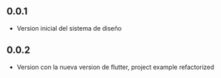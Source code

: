 ## 0.0.1

* Version inicial del sistema de diseño

## 0.0.2

* Version con la nueva version de flutter, project example refactorized